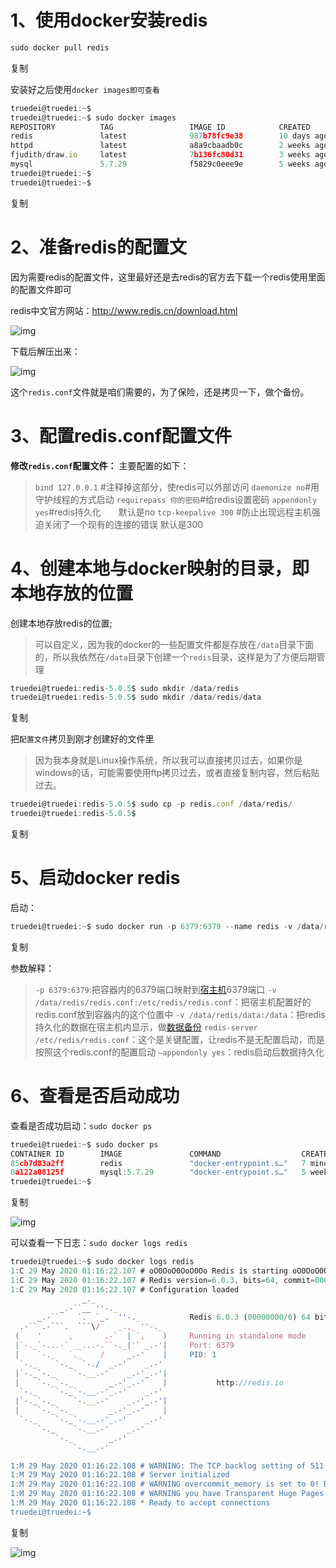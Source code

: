 # 1、使用docker安装redis

```javascript
sudo docker pull redis
```

复制

安装好之后使用`docker images即可查看`

```javascript
truedei@truedei:~$ 
truedei@truedei:~$ sudo docker images
REPOSITORY          TAG                 IMAGE ID            CREATED             SIZE
redis               latest              987b78fc9e38        10 days ago         104MB
httpd               latest              a8a9cbaadb0c        2 weeks ago         166MB
fjudith/draw.io     latest              7b136fc80d31        3 weeks ago         683MB
mysql               5.7.29              f5829c0eee9e        5 weeks ago         455MB
truedei@truedei:~$ 
truedei@truedei:~$ 
```

复制

# 2、准备redis的配置文

因为需要redis的配置文件，这里最好还是去redis的官方去下载一个redis使用里面的配置文件即可

redis中文官方网站：http://www.redis.cn/download.html

![img](https://ask.qcloudimg.com/http-save/7570458/7j6zzijitl.png?imageView2/2/w/1620)

下载后解压出来： 

![img](https://ask.qcloudimg.com/http-save/7570458/3kwbtzflq4.png?imageView2/2/w/1620)

这个`redis.conf`文件就是咱们需要的，为了保险，还是拷贝一下，做个备份。

# 3、配置redis.conf配置文件

**修改`redis.conf`配置文件：** 主要配置的如下：

>  `bind 127.0.0.1` #注释掉这部分，使redis可以外部访问 `daemonize no`#用守护线程的方式启动 `requirepass 你的密码`#给redis设置密码 `appendonly yes`#redis持久化　　默认是no `tcp-keepalive 300` #防止出现远程主机强迫关闭了一个现有的连接的错误 默认是300 

# 4、创建本地与docker映射的目录，即本地存放的位置

创建本地存放redis的位置;

>  可以自定义，因为我的docker的一些配置文件都是存放在`/data`目录下面的，所以我依然在`/data`目录下创建一个`redis`目录，这样是为了方便后期管理 

```javascript
truedei@truedei:redis-5.0.5$ sudo mkdir /data/redis
truedei@truedei:redis-5.0.5$ sudo mkdir /data/redis/data
```

复制

把`配置文件`拷贝到刚才创建好的文件里

>  因为我本身就是Linux操作系统，所以我可以直接拷贝过去，如果你是windows的话，可能需要使用ftp拷贝过去，或者直接复制内容，然后粘贴过去。 

```javascript
truedei@truedei:redis-5.0.5$ sudo cp -p redis.conf /data/redis/
truedei@truedei:redis-5.0.5$ 
```

复制

# 5、启动docker redis

启动：

```javascript
truedei@truedei:~$ sudo docker run -p 6379:6379 --name redis -v /data/redis/redis.conf:/etc/redis/redis.conf  -v /data/redis/data:/data -d redis redis-server /etc/redis/redis.conf --appendonly yes
```

复制

参数解释：

>  `-p 6379:6379`:把容器内的6379端口映射到[宿主机](https://cloud.tencent.com/product/cdh?from=10680)6379端口 `-v /data/redis/redis.conf:/etc/redis/redis.conf`：把宿主机配置好的redis.conf放到容器内的这个位置中 `-v /data/redis/data:/data`：把redis持久化的数据在宿主机内显示，做[数据备份](https://cloud.tencent.com/solution/backup?from=10680) `redis-server /etc/redis/redis.conf`：这个是关键配置，让redis不是无配置启动，而是按照这个redis.conf的配置启动 `–appendonly yes`：redis启动后数据持久化 

# 6、查看是否启动成功

查看是否成功启动：`sudo docker ps`

```javascript
truedei@truedei:~$ sudo docker ps
CONTAINER ID        IMAGE               COMMAND                  CREATED             STATUS              PORTS                               NAMES
85cb7d83a2ff        redis               "docker-entrypoint.s…"   7 minutes ago       Up 7 minutes        0.0.0.0:6379->6379/tcp              redis
0a122a08125f        mysql:5.7.29        "docker-entrypoint.s…"   5 weeks ago         Up About an hour    0.0.0.0:3306->3306/tcp, 33060/tcp   mysql57
truedei@truedei:~$ 
```

复制

![img](https://ask.qcloudimg.com/http-save/7570458/e00knt33e3.png?imageView2/2/w/1620)

可以查看一下日志：`sudo docker logs redis`

```javascript
truedei@truedei:~$ sudo docker logs redis
1:C 29 May 2020 01:16:22.107 # oO0OoO0OoO0Oo Redis is starting oO0OoO0OoO0Oo
1:C 29 May 2020 01:16:22.107 # Redis version=6.0.3, bits=64, commit=00000000, modified=0, pid=1, just started
1:C 29 May 2020 01:16:22.107 # Configuration loaded
                _._                                                  
           _.-``__ ''-._                                             
      _.-``    `.  `_.  ''-._           Redis 6.0.3 (00000000/0) 64 bit
  .-`` .-```.  ```\/    _.,_ ''-._                                   
 (    '      ,       .-`  | `,    )     Running in standalone mode
 |`-._`-...-` __...-.``-._|'` _.-'|     Port: 6379
 |    `-._   `._    /     _.-'    |     PID: 1
  `-._    `-._  `-./  _.-'    _.-'                                   
 |`-._`-._    `-.__.-'    _.-'_.-'|                                  
 |    `-._`-._        _.-'_.-'    |           http://redis.io        
  `-._    `-._`-.__.-'_.-'    _.-'                                   
 |`-._`-._    `-.__.-'    _.-'_.-'|                                  
 |    `-._`-._        _.-'_.-'    |                                  
  `-._    `-._`-.__.-'_.-'    _.-'                                   
      `-._    `-.__.-'    _.-'                                       
          `-._        _.-'                                           
              `-.__.-'                                               

1:M 29 May 2020 01:16:22.108 # WARNING: The TCP backlog setting of 511 cannot be enforced because /proc/sys/net/core/somaxconn is set to the lower value of 128.
1:M 29 May 2020 01:16:22.108 # Server initialized
1:M 29 May 2020 01:16:22.108 # WARNING overcommit_memory is set to 0! Background save may fail under low memory condition. To fix this issue add 'vm.overcommit_memory = 1' to /etc/sysctl.conf and then reboot or run the command 'sysctl vm.overcommit_memory=1' for this to take effect.
1:M 29 May 2020 01:16:22.108 # WARNING you have Transparent Huge Pages (THP) support enabled in your kernel. This will create latency and memory usage issues with Redis. To fix this issue run the command 'echo never > /sys/kernel/mm/transparent_hugepage/enabled' as root, and add it to your /etc/rc.local in order to retain the setting after a reboot. Redis must be restarted after THP is disabled.
1:M 29 May 2020 01:16:22.108 * Ready to accept connections
truedei@truedei:~$ 
```

复制

![img](https://ask.qcloudimg.com/http-save/7570458/70e0jo2tg2.png?imageView2/2/w/1620)